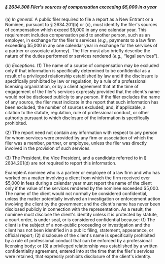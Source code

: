 ##### § 2634.308 Filer's sources of compensation exceeding $5,000 in a year #####

(a) *In general.* A public filer required to file a report as a New Entrant or a Nominee, pursuant to § 2634.201(b) or (c), must identify the filer's sources of compensation which exceed $5,000 in any one calendar year. This requirement includes compensation paid to another person, such as an employer, in exchange for the filer's services (*e.g.,* payments to a law firm exceeding $5,000 in any one calendar year in exchange for the services of a partner or associate attorney). The filer must also briefly describe the nature of the duties performed or services rendered (*e.g.,* “legal services”).

(b) *Exceptions.* (1) The name of a source of compensation may be excluded only if that information is specifically determined to be confidential as a result of a privileged relationship established by law and if the disclosure is specifically prohibited by law or regulation, by a rule of a professional licensing organization, or by a client agreement that at the time of engagement of the filer's services expressly provided that the client's name would not be disclosed publicly to any person. If the filer excludes the name of any source, the filer must indicate in the report that such information has been excluded, the number of sources excluded, and, if applicable, a citation to the statute, regulation, rule of professional conduct, or other authority pursuant to which disclosure of the information is specifically prohibited.

(2) The report need not contain any information with respect to any person for whom services were provided by any firm or association of which the filer was a member, partner, or employee, unless the filer was directly involved in the provision of such services.

(3) The President, the Vice President, and a candidate referred to in § 2634.201(d) are not required to report this information.

Example:A nominee who is a partner or employee of a law firm and who has worked on a matter involving a client from which the firm received over $5,000 in fees during a calendar year must report the name of the client only if the value of the services rendered by the nominee exceeded $5,000. The name of the client would not normally be considered confidential, unless the matter potentially involved an investigation or enforcement action involving the client by the government and the client's name has never been disclosed publicly in connection with the representation. As a result, the nominee must disclose the client's identity unless it is protected by statute, a court order, is under seal, or is considered confidential because: (1) The client is the subject of a non-public proceeding or investigation and the client has not been identified in a public filing, statement, appearance, or official report; (2) disclosure of the client's name is specifically prohibited by a rule of professional conduct that can be enforced by a professional licensing body; or (3) a privileged relationship was established by a written confidentiality agreement, entered into at the time that the filer's services were retained, that expressly prohibits disclosure of the client's identity.